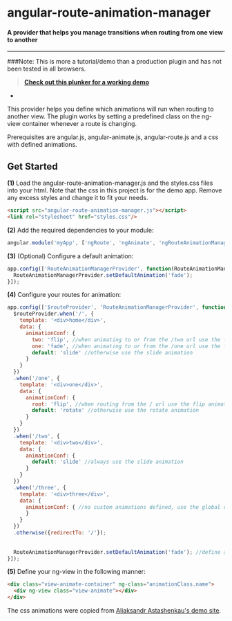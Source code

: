 # angular-route-animation-manager

#### A provider that helps you manage transitions when routing from one view to another
----
###Note: This is more a tutorial/demo than a production plugin and has not been tested in all browsers.

>**[Check out this plunker for a working demo](http://plnkr.co/edit/i50zwH5WvZ4eZeODHfcN?p=preview)**
-

This provider helps you define which animations will run when routing to another view.
The plugin works by setting a predefined class on the ng-view container whenever a route is changing.

Prerequisites are angular.js, angular-animate.js, angular-route.js and a css with defined animations.

## Get Started
**(1)** Load the angular-route-animation-manager.js and the styles.css files into your html.
Note that the css in this project is for the demo app. Remove any excess styles and change it to fit your needs.
```html
<script src="angular-route-animation-manager.js"></script>
<link rel="stylesheet" href="styles.css"/>
```


**(2)** Add the required dependencies to your module: 
>
```javascript
angular.module('myApp', ['ngRoute', 'ngAnimate', 'ngRouteAnimationManager']);
```

**(3)** (Optional) Configure a default animation:
```javascript
app.config(['RouteAnimationManagerProvider', function(RouteAnimationManagerProvider) {
  RouteAnimationManagerProvider.setDefaultAnimation('fade');
}]);
```

**(4)** Configure your routes for animation:
```javascript
app.config(['$routeProvider', 'RouteAnimationManagerProvider', function($routeProvider, RouteAnimationManagerProvider) {
  $routeProvider.when('/', {
    template: '<div>home</div>',
    data: {
      animationConf: {
        two: 'flip', //when animating to or from the /two url use the flip animation
        one: 'fade', //when animating to or from the /one url use the fade animation
        default: 'slide' //otherwise use the slide animation
      }
    }
  })
  .when('/one', {
    template: '<div>one</div>',
    data: {
      animationConf: {
        root: 'flip', //when routing from the / url use the flip animation
        default: 'rotate' //otherwise use the rotate animation
      }
    }
  })
  .when('/two', {
    template: '<div>two</div>',
    data: {
      animationConf: {
        default: 'slide' //always use the slide animation
      }
    }
  }) 
  .when('/three', {
    template: '<div>three</div>',
    data: {
      animationConf: { //no custom animations defined, use the global default
      }
    }
  }) 
  .otherwise({redirectTo: '/'});
  
  
  RouteAnimationManagerProvider.setDefaultAnimation('fade'); //define a global default animation
}]);
```

**(5)** Define your ng-view in the following manner:
```html
<div class="view-animate-container" ng-class="animationClass.name">
  <div ng-view class="view-animate"></div>
</div>
```


The css animations were copied from <a href="http://dfsq.github.io/ngView-animation-effects/app"> Aliaksandr Astashenkau's demo site</a>.

